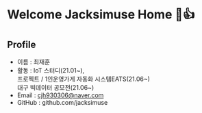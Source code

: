 # Welcome Jacksimuse Home 👋👍

## Profile
- 이름 : 최재훈
- 활동 : IoT 스터디(21.01~),  
         프로젝트 / 1인운영가게 자동화 시스템EATS(21.06~)  
         대구 빅데이터 공모전(21.06~)
- Email : cjh930306@naver.com
- GitHub : github.com/jacksimuse



